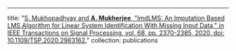 ---
title: "[S. Mukhopadhyay and **A. Mukherjee**, "ImdLMS: An Imputation Based LMS Algorithm for Linear System Identification With Missing Input Data," in IEEE Transactions on Signal Processing, vol. 68, pp. 2370-2385, 2020, doi: 10.1109/TSP.2020.2983162.](https://ieeexplore.ieee.org/document/9050565)"
collection: publications

